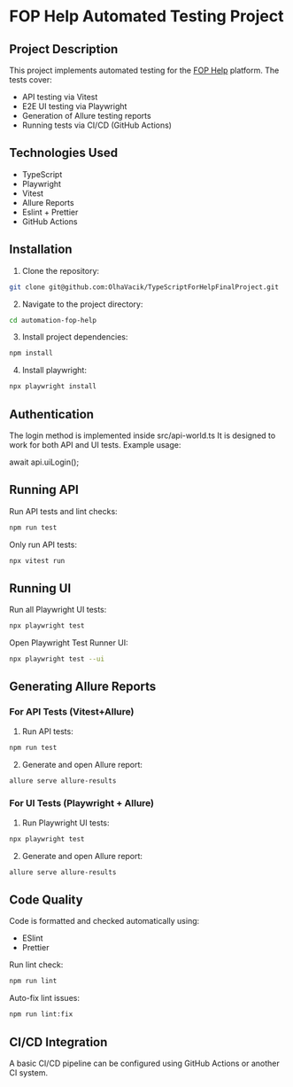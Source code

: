 # FOP Help Automated Testing Project

## Project Description

This project implements automated testing for the [FOP Help](https://new.fophelp.pro) platform.
The tests cover:
- API testing via Vitest
- E2E UI testing via Playwright
- Generation of Allure testing reports
- Running tests via CI/CD (GitHub Actions)

## Technologies Used

- TypeScript
- Playwright
- Vitest
- Allure Reports
- Eslint + Prettier
- GitHub Actions 

## Installation

1. Clone the repository:

```bash
git clone git@github.com:OlhaVacik/TypeScriptForHelpFinalProject.git
```

2. Navigate to the project directory:

```bash
cd automation-fop-help
```

3. Install project dependencies:

```bash
npm install
```

4. Install playwright:

```bash
npx playwright install
```

## Authentication

The login method is implemented inside srс/api-world.ts
It is designed to work for both API and UI tests.
Example usage:

await api.uiLogin();

## Running API

Run API tests and lint checks:

```bash
npm run test
```
Only run API tests:

```bash
npx vitest run
```

## Running UI

Run all Playwright UI tests:

```bash
npx playwright test
```

Open Playwright Test Runner UI:

```bash
npx playwright test --ui
```

## Generating Allure Reports

### For API Tests (Vitest+Allure)

1. Run API tests:
```bash
npm run test
```

2. Generate and open Allure report:
```bash
allure serve allure-results
```
### For UI Tests (Playwright + Allure)

1. Run Playwright UI tests:
```bash
npx playwright test
```

2. Generate and open Allure report:
```bash
allure serve allure-results
```

## Code Quality

Code is formatted and checked automatically using:
- ESlint
- Prettier

Run lint check:
```bash
npm run lint
```
Auto-fix lint issues:
```bash
npm run lint:fix
```

## CI/CD Integration

A basic CI/CD pipeline can be configured using GitHub Actions or another CI system.
